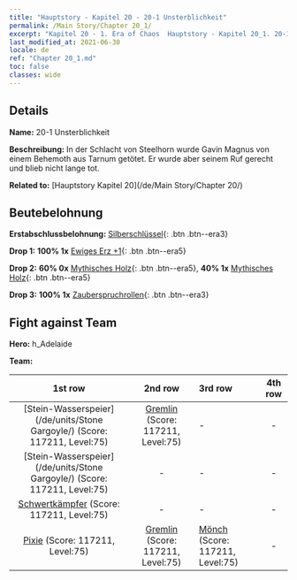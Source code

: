 ```yaml
---
title: "Hauptstory - Kapitel 20 - 20-1 Unsterblichkeit"
permalink: /Main Story/Chapter 20_1/
excerpt: "Kapitel 20 - 1. Era of Chaos  Hauptstory - Kapitel 20_1. 20-1 Unsterblichkeit"
last_modified_at: 2021-06-30
locale: de
ref: "Chapter 20_1.md"
toc: false
classes: wide
---
```


## Details

 **Name:** 20-1 Unsterblichkeit

 **Beschreibung:** In der Schlacht von Steelhorn wurde Gavin Magnus von einem Behemoth aus Tarnum getötet. Er wurde aber seinem Ruf gerecht und blieb nicht lange tot.

 **Related to:** [Hauptstory Kapitel 20](/de/Main Story/Chapter 20/)

## Beutebelohnung

 **Erstabschlussbelohnung:** [Silberschlüssel](/ItemsDE/con_693/){: .btn .btn--era3}

 **Drop 1:** **100% 1x** [Ewiges Erz +1](/ItemsDE/mat_68/){: .btn .btn--era5}

 **Drop 2:** **60% 0x** [Mythisches Holz](/ItemsDE/mat_62/){: .btn .btn--era5}, **40% 1x** [Mythisches Holz](/ItemsDE/mat_62/){: .btn .btn--era5}

 **Drop 3:** **100% 1x** [Zauberspruchrollen](/ItemsDE/con_694/){: .btn .btn--era3}


## Fight against Team
 **Hero:** h_Adelaide

 **Team:**


  | 1st row | 2nd row | 3rd row | 4th row |
  |:----:|:----:|:----|:----:|
  | [Stein-Wasserspeier](/de/units/Stone Gargoyle/) (Score: 117211, Level:75)  | [Gremlin](/de/units/Gremlin/) (Score: 117211, Level:75)  | - | - |
  | [Stein-Wasserspeier](/de/units/Stone Gargoyle/) (Score: 117211, Level:75)  | - | - | - |
  | [Schwertkämpfer](/de/units/Swordsman/) (Score: 117211, Level:75)  | - | - | - |
  | [Pixie](/de/units/Sprite/) (Score: 117211, Level:75)  | [Gremlin](/de/units/Gremlin/) (Score: 117211, Level:75)  | [Mönch](/de/units/Monk/) (Score: 117211, Level:75)  | - |


